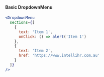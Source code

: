 #### Basic DropdownMenu

```jsx
<DropdownMenu
  sections={[
    {
      text: 'Item 1',
      onClick: () => alert('Item 1')
    },
    {
      text: 'Item 2',
      href: 'https://www.intellihr.com.au'
    }
  ]}
/>
```
